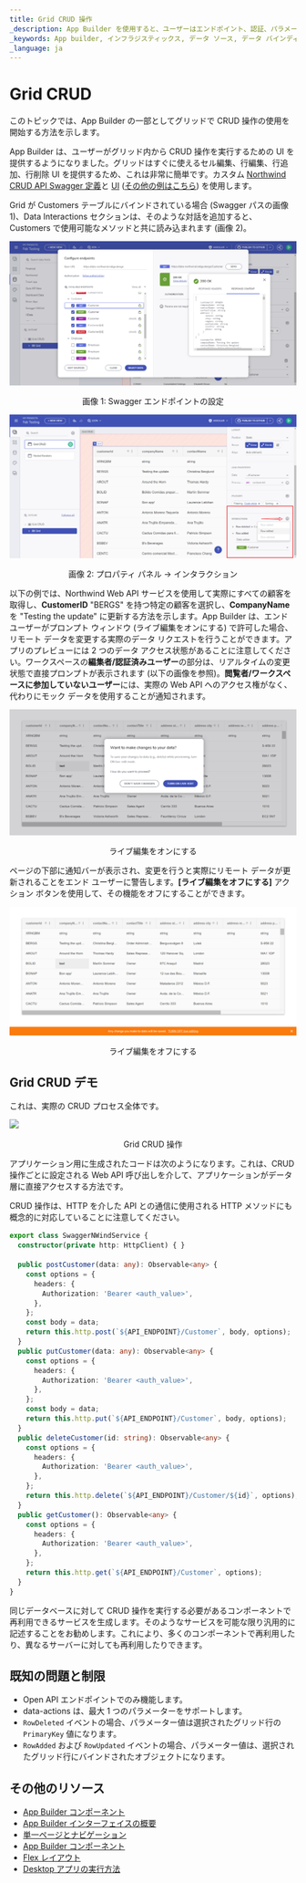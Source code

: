 ```yaml
---
title: Grid CRUD 操作
_description: App Builder を使用すると、ユーザーはエンドポイント、認証、パラメーターを使用して Swagger 定義を追加できます。
_keywords: App builder, インフラジスティックス, データ ソース, データ バインディング
_language: ja
---
```


# Grid CRUD
このトピックでは、App Builder の一部としてグリッドで CRUD 操作の使用を開始する方法を示します。

App Builder は、ユーザーがグリッド内から CRUD 操作を実行するための UI を提供するようになりました。グリッドはすぐに使えるセル編集、行編集、行追加、行削除 UI を提供するため、これは非常に簡単です。カスタム [Northwind CRUD API Swagger 定義](https://data-northwind.indigo.design/swagger/v1/swagger.json)と [UI](https://data-northwind.indigo.design/swagger/index.html) ([その他の例はこちら](https://github.com/IgniteUI/app-builder-docfx/wiki/CRUD-API-Examples#northwind-crud-api)) を使用します。

Grid が Customers テーブルにバインドされている場合 (Swagger パスの画像 1)、Data Interactions セクションは、そのような対話を追加すると、Customers で使用可能なメソッドと共に読み込まれます (画像 2)。

<img class="box-shadow" src="../images/using-data-in-your-app/swagger-customers-api.png" />
<p style="text-align:center;">画像 1: Swagger エンドポイントの設定</p>

<img class="box-shadow" src="../images/using-data-in-your-app/adding-data-interaction.png" />
<p style="text-align:center;">画像 2: プロパティ パネル -> インタラクション</p>

以下の例では、Northwind Web API サービスを使用して実際にすべての顧客を取得し、**CustomerID** "BERGS" を持つ特定の顧客を選択し、**CompanyName** を "Testing the update" に更新する方法を示します。App Builder は、エンド ユーザーがプロンプト ウィンドウ (ライブ編集をオンにする) で許可した場合、リモート データを変更する実際のデータ リクエストを行うことができます。アプリのプレビューには 2 つのデータ アクセス状態があることに注意してください。ワークスペースの**編集者/認証済みユーザー**の部分は、リアルタイムの変更状態で直接プロンプトが表示されます (以下の画像を参照)。**閲覧者/ワークスペースに参加していないユーザー**には、実際の Web API へのアクセス権がなく、代わりにモック データを使用することが通知されます。

<img class="box-shadow" src="../images/using-data-in-your-app/want-to-make-any-changes-question.png" />
<p style="text-align:center;">ライブ編集をオンにする</p>

ページの下部に通知バーが表示され、変更を行うと実際にリモート データが更新されることをエンド ユーザーに警告します。**[ライブ編集をオフにする]** アクション ボタンを使用して、その機能をオフにすることができます。


<img class="box-shadow" src="../images/using-data-in-your-app/turn-off-live-update.png" />
<p style="text-align:center;">ライブ編集をオフにする</p>

## Grid CRUD デモ

これは、実際の CRUD プロセス全体です。

<img class="box-shadow" src="../images/using-data-in-your-app/Grid-CRUD.gif" />
<p style="text-align:center;">Grid CRUD 操作</p>

アプリケーション用に生成されたコードは次のようになります。これは、CRUD 操作ごとに設定される Web API 呼び出しを介して、アプリケーションがデータ層に直接アクセスする方法です。

CRUD 操作は、HTTP を介した API との通信に使用される HTTP メソッドにも概念的に対応していることに注意してください。

```ts
export class SwaggerNWindService {
  constructor(private http: HttpClient) { }

  public postCustomer(data: any): Observable<any> {
    const options = {
      headers: {
        Authorization: 'Bearer <auth_value>',
      },
    };
    const body = data;
    return this.http.post(`${API_ENDPOINT}/Customer`, body, options);
  }
  public putCustomer(data: any): Observable<any> {
    const options = {
      headers: {
        Authorization: 'Bearer <auth_value>',
      },
    };
    const body = data;
    return this.http.put(`${API_ENDPOINT}/Customer`, body, options);
  }
  public deleteCustomer(id: string): Observable<any> {
    const options = {
      headers: {
        Authorization: 'Bearer <auth_value>',
      },
    };
    return this.http.delete(`${API_ENDPOINT}/Customer/${id}`, options);
  }
  public getCustomer(): Observable<any> {
    const options = {
      headers: {
        Authorization: 'Bearer <auth_value>',
      },
    };
    return this.http.get(`${API_ENDPOINT}/Customer`, options);
  }
}
```

同じデータベースに対して CRUD 操作を実行する必要があるコンポーネントで再利用できるサービスを生成します。そのようなサービスを可能な限り汎用的に記述することをお勧めします。これにより、多くのコンポーネントで再利用したり、異なるサーバーに対しても再利用したりできます。

## 既知の問題と制限

- Open API エンドポイントでのみ機能します。
- data-actions は、最大 1 つのパラメーターをサポートします。
- `RowDeleted` イベントの場合、パラメーター値は選択されたグリッド行の `PrimaryKey` 値になります。
- `RowAdded` および `RowUpdated` イベントの場合、パラメーター値は、選択されたグリッド行にバインドされたオブジェクトになります。

## その他のリソース

<div class="divider--half"></div>

* [App Builder コンポーネント](../indigo-design-app-builder-components.md)
* [App Builder インターフェイスの概要](../interface-overview.md)
* [単一ページとナビゲーション](../single-page-apps-and-navigation.md)
* [App Builder コンポーネント](../indigo-design-app-builder-components.md)
* [Flex レイアウト](../flex-layouts/flex-layouts.md)
* [Desktop アプリの実行方法](../running-desktop-app.md)